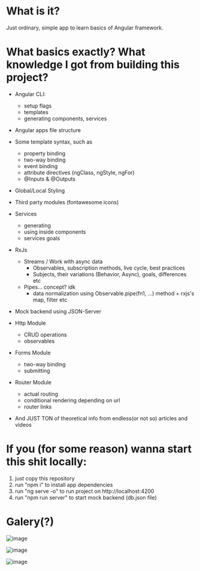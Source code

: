 # What is it?
Just ordinary, simple app to learn basics of Angular framework.

# What basics exactly? What knowledge I got from building this project?
- Angular CLI:
  - setup flags
  - templates
  - generating components, services
- Angular apps file structure
- Some template syntax, such as
  - property binding
  - two-way binding
  - event binding
  - attribute directives (ngClass, ngStyle, ngFor)
  - @Inputs & @Outputs
- Global/Local Styling
- Third party modules (fontawesome icons)
- Services
  - generating
  - using inside components
  - services goals
- RxJs
  - Streams / Work with async data
    - Observables, subscription methods, live cycle, best practices
    - Subjects, their variations (Behavior, Async), goals, differences etc
  - Pipes... concept? idk
    - data normalization using Observable.pipe(fn1, ...) method + rxjs's map, filter etc 
- Mock backend using JSON-Server
- Http Module
  - CRUD operations
  - observables
- Forms Module
  - two-way binding
  - submitting
- Router Module
  - actual routing
  - conditional rendering depending on url
  - router links

- And JUST TON of theoretical info from endless(or not so) articles and videos

# If you (for some reason) wanna start this shit locally:
1. just copy this repository
2. run "npm i" to install app dependencies
3. run "ng serve -o" to run project on http://localhost:4200
4. run "npm run server" to start mock backend (db.json file)

# Galery(?)

![image](https://user-images.githubusercontent.com/39219491/186028327-33ba384c-3cc3-4e01-9dc5-2f03a3ab8c49.png)

![image](https://user-images.githubusercontent.com/39219491/186028368-8c1c9c31-d948-4398-b3ff-2b3d604aea90.png)

![image](https://user-images.githubusercontent.com/39219491/186028396-93df144b-d189-4654-a931-7b81dfcd27fe.png)



